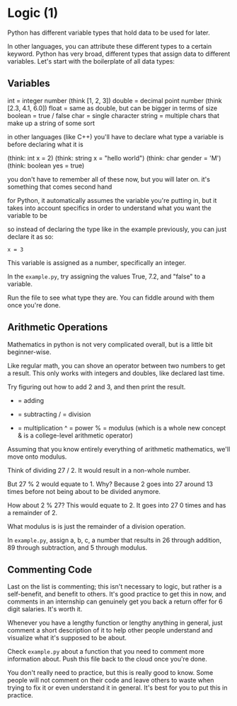 # Logic (1)

Python has different variable types that hold data to be used for later.

In other languages, you can attribute these different types to a certain keyword. Python has very broad, different types that assign 
data to different variables. Let's start with the boilerplate of all data types:


## Variables
int = integer number (think [1, 2, 3])
double = decimal point number (think [2.3, 4.1, 6.0])
float = same as double, but can be bigger in terms of size
boolean = true / false
char = single character 
string = multiple chars that make up a string of some sort

in other languages (like C++) you'll have to declare what type a variable is before declaring what it is

(think: int x = 2)
(think: string x = "hello world")
(think: char gender = 'M')
(think: boolean yes = true)

you don't have to remember all of these now, but you will later on. it's something that comes second hand

for Python, it automatically assumes the variable you're putting in, but it takes into account specifics in order to understand what you want the variable to be

so instead of declaring the type like in the example previously, you can just declare it as so:

``x = 3``

This variable is assigned as a number, specifically an integer.

In the `example.py`, try assigning the values True, 7.2, and "false" to a variable. 

Run the file to see what type they are. You can fiddle around with them once you're done.

## Arithmetic Operations
Mathematics in python is not very complicated overall, but is a little bit beginner-wise.

Like regular math, you can shove an operator between two numbers to get a result. This only works with integers and doubles, like declared last time.

Try figuring out how to add 2 and 3, and then print the result.

+ = adding
- = subtracting
/ = division
* = multiplication
^ = power
% = modulus (which is a whole new concept & is a college-level arithmetic operator)

Assuming that you know entirely everything of arithmetic mathematics, we'll move onto modulus.

Think of dividing 27 / 2. It would result in a non-whole number.

But 27 % 2 would equate to 1. Why? Because 2 goes into 27 around 13 times before not being about to be divided anymore. 

How about 2 % 27? This would equate to 2. It goes into 27 0 times and has a remainder of 2. 

What modulus is is just the remainder of a division operation. 

In `example.py`, assign a, b, c, a number that results in 26 through addition, 89 through subtraction, and 5 through modulus. 

## Commenting Code
Last on the list is commenting; this isn't necessary to logic, but rather is a self-benefit, and benefit to others. It's good practice to get this in now, and comments in an internship can genuinely get you back a return offer for 6 digit salaries. It's worth it.

Whenever you have a lengthy function or lengthy anything in general, just comment a short description of it to help other people understand and visualize what it's supposed to be about.

Check `example.py` about a function that you need to comment more information about. Push this file back to the cloud once you're done.

You don't really need to practice, but this is really good to know. Some people will not comment on their code and leave others to waste when trying to fix it or even understand it in general. It's best for you to put this in practice.


